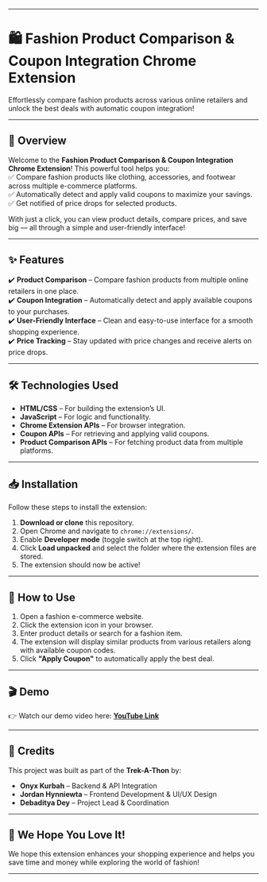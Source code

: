 
---

# 🛍️ **Fashion Product Comparison & Coupon Integration Chrome Extension**  

Effortlessly compare fashion products across various online retailers and unlock the best deals with automatic coupon integration!  

---

## 🚀 **Overview**  
Welcome to the **Fashion Product Comparison & Coupon Integration Chrome Extension**! This powerful tool helps you:  
✅ Compare fashion products like clothing, accessories, and footwear across multiple e-commerce platforms.  
✅ Automatically detect and apply valid coupons to maximize your savings.  
✅ Get notified of price drops for selected products.  

With just a click, you can view product details, compare prices, and save big — all through a simple and user-friendly interface!  

---

## ✨ **Features**  
✔️ **Product Comparison** – Compare fashion products from multiple online retailers in one place.  
✔️ **Coupon Integration** – Automatically detect and apply available coupons to your purchases.  
✔️ **User-Friendly Interface** – Clean and easy-to-use interface for a smooth shopping experience.  
✔️ **Price Tracking** – Stay updated with price changes and receive alerts on price drops.  

---

## 🛠️ **Technologies Used**  
- **HTML/CSS** – For building the extension’s UI.  
- **JavaScript** – For logic and functionality.  
- **Chrome Extension APIs** – For browser integration.  
- **Coupon APIs** – For retrieving and applying valid coupons.  
- **Product Comparison APIs** – For fetching product data from multiple platforms.  

---

## 📥 **Installation**  
Follow these steps to install the extension:  

1. **Download or clone** this repository.  
2. Open Chrome and navigate to `chrome://extensions/`.  
3. Enable **Developer mode** (toggle switch at the top right).  
4. Click **Load unpacked** and select the folder where the extension files are stored.  
5. The extension should now be active!  

---

## 🎯 **How to Use**  
1. Open a fashion e-commerce website.  
2. Click the extension icon in your browser.  
3. Enter product details or search for a fashion item.  
4. The extension will display similar products from various retailers along with available coupon codes.  
5. Click **"Apply Coupon"** to automatically apply the best deal.  

---

## 🎬 **Demo**  
👉 Watch our demo video here: [**YouTube Link**](https://youtu.be/TXMFKejp0Lk?si=-AJtodWKqNzs01xX)  

---

## 👥 **Credits**  
This project was built as part of the **Trek-A-Thon** by:  
- **Onyx Kurbah** – Backend & API Integration  
- **Jordan Hynniewta** – Frontend Development & UI/UX Design  
- **Debaditya Dey** – Project Lead & Coordination  

---

## 💖 **We Hope You Love It!**  
We hope this extension enhances your shopping experience and helps you save time and money while exploring the world of fashion!  

---
